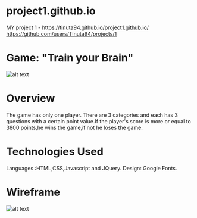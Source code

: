 # project1.github.io

MY  project 1 - https://tinuta94.github.io/project1.github.io/
https://github.com/users/Tinuta94/projects/1


 # Game: "Train your Brain"

![alt text](https://github.com/Tinuta94/project1.github.io/blob/master/Screen%20Shot%202019-08-12%20at%2010.59.33%20AM.png)

# Overview
The game has only one player.
There are 3 categories and each has 3 questions with a certain point value.If the player's score is more or equal to 3800 points,he wins the game,if not he loses the game.


# Technologies Used
Languages :HTML,CSS,Javascript and JQuery.
Design: Google Fonts.

# Wireframe
![alt text](https://github.com/Tinuta94/project1.github.io/blob/master/IMG_1779.jpg)
